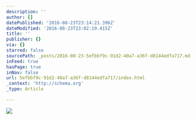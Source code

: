 ```yaml
---
description: ''
author: []
datePublished: '2016-08-23T23:14:21.396Z'
dateModified: '2016-08-23T23:02:19.415Z'
title: ''
publisher: {}
via: {}
starred: false
sourcePath: _posts/2016-08-23-5efbbf9c-91d2-40a7-a36f-d8144edfa717.md
inFeed: true
hasPage: true
inNav: false
url: 5efbbf9c-91d2-40a7-a36f-d8144edfa717/index.html
_context: 'http://schema.org'
_type: Article

---
```

![](https://the-grid-user-content.s3-us-west-2.amazonaws.com/dfec5c46-b612-4ada-a128-ca9a3e6315b3.jpg)